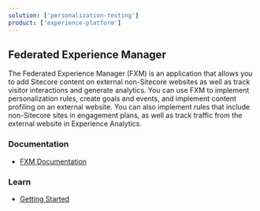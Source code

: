 ```yaml
---
solution: ['personalization-testing']
product: ['experience-platform']
---
```


## Federated Experience Manager

The Federated Experience Manager (FXM) is an application that allows you to add Sitecore content on external non-Sitecore websites as well as track visitor interactions and generate analytics. You can use FXM to implement personalization rules, create goals and events, and implement content profiling on an external website. You can also implement rules that include non-Sitecore sites in engagement plans, as well as track traffic from the external website in Experience Analytics.

### Documentation

- [FXM Documentation](https://doc.sitecore.com/en/developers/101/sitecore-experience-platform/federated-experience-manager.html)

### Learn

- [Getting Started](https://doc.sitecore.com/en/developers/101/sitecore-experience-platform/using-fxm.html)
